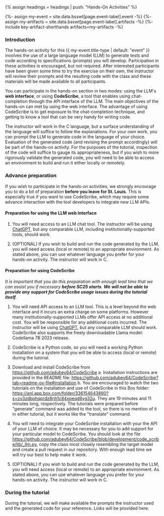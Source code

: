 {% assign headings = headings | push: "Hands-On Activities" %}

{%- assign my-event = site.data.bsswt[page.event-label].event -%}
{%- assign my-artifacts = site.data.bsswt[page.event-label].artifacts -%}
{%- include key-artifact-shorthands artifacts=my-artifacts -%}

### Introduction

The hands-on activity for this {{ my-event.title-type | default: "event" }} involves the use of a large language model (LLM) to generate tests and code according to specifications (prompts) you will develop.  Participation in these activities is encouraged, but not required.  After interested participants have been given some time to try the exercise on their own, the instructor will review their prompts and the resulting code with the class and these materials will be made available to all participants.

You can participate in the hands-on section in two modes: using the LLM's **web interface**, or using **CodeScribe**, a tool that enables using chat-completion through the API interface of the LLM. The main objectives of the hands-on can met by using the web interface. The advantage of using CodeScribe is to get exposure to the chat-completion technique, and getting to know a tool that can be very handy for writing code.

The instructor will work in the C language, but a surface understanding of the language will suffice to follow the explanations. For your own work, you can prompt the LLM to generate code in the language of your choice. Evaluation of the generated code (and revising the prompt accordingly) will be part of the hands-on activity.  For the purposes of the tutorial, inspection of the code will suffice to gauge its appropriateness, but if you wish to more rigorously validate the generated code, you will need to be able to access an environment to build and run it either locally or remotely.

### Advance preparation

If you wish to participate in the hands-on activities, we strongly encourage you to do a bit of preparation **before you leave for St. Louis**.  This is especially true if you want to use CodeScribe, which may require some advance interaction with the tool developers to integrate new LLM APIs.

#### Preparation for using the LLM **web interface**

1. You will need access to an LLM chat tool.  The instructor will be using [ChatGPT](https://chatgpt.com/), but any comparable LLM, including institutionally-supported tools, should work.

2. (OPTIONAL) If you wish to build and run the code generated by the LLM, you will need access (local or remote) to an appropriate environment.  As stated above, you can use whatever language you prefer for your hands-on activity.  The instructor will work in C.

#### Preparation for using **CodeScribe**

*It is important that you do this preparation with enough lead time that we can assist you if necessary **before SC25 starts**.  **We will not be able to provide any support for CodeScribe usage issues during the tutorial itself**.*

1. You will need API access to an LLM tool. This is a level beyond the web interface and it incurs an extra charge on some platforms. However many institutionally-supported LLMs offer API access at no additional cost.  You will be responsible for any additional costs incurred. The instructor will be using [ChatGPT](https://chatgpt.com/), but any comparable LLM should work.  CodeScribe also supports the freely downloadable Llama model: Codellama 7B 2023 release.

2. CodeScribe is a Python code, so you will need a working Python installation on a system that you will be able to access (local or remote) during the tutorial.

3. Download and install CodeScribe from <https://github.com/adubey64/CodeScribe>
  a. Installation instructions are provided in the README file: <https://github.com/adubey64/CodeScribe?tab=readme-ov-file#installation>
  b. You are encouraged to watch the two tutorials on the installation and use of CodeScribe in this Box folder: <https://anl.app.box.com/folder/336154643880?s=zv3zdbphqprdz8rjh1c84xpeqd8yg32u>.  They are 19 minutes and 11 minutes long, respectively. The tutorials were prepared before "generate" command was added to the tool, so there is no mention of it in either tutorial, but it works like the "translate" command.

4. You will need to integrate your CodeScribe installation with your the API of your LLM of choice. It may be necessary for you to add support for your particular model to CodeScribe. You should look at the file <https://github.com/adubey64/CodeScribe/blob/development/code_scribe/lib/_llm.py>, copy the class most closely resembling the target model and create a pull request in our repository. With enough lead time we will try our best to help make it work.

5. (OPTIONAL) If you wish to build and run the code generated by the LLM, you will need access (local or remote) to an appropriate environment.  As stated above, you can use whatever language you prefer for your hands-on activity.  The instructor will work in C.

### During the tutorial

During the tutorial, we will make available the prompts the instructor used and the generated code for your reference.  Links will be provided here.
